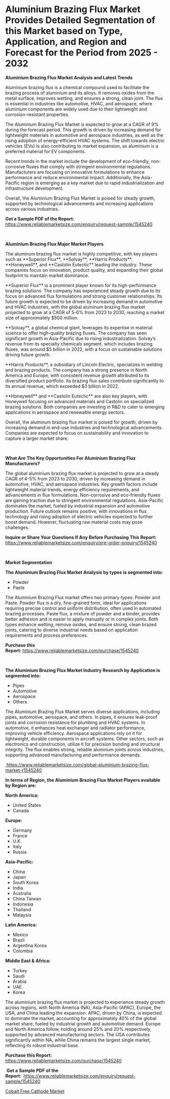 <p><h1>Aluminium Brazing Flux Market Provides Detailed Segmentation of this Market based on Type, Application, and Region and Forecast for the Period from 2025 - 2032</h1></p><p><strong>Aluminium Brazing Flux Market Analysis and Latest Trends</strong></p>
<p><p>Aluminium brazing flux is a chemical compound used to facilitate the brazing process of aluminium and its alloys. It removes oxides from the metal surface, improves wetting, and ensures a strong, clean joint. The flux is essential in industries like automotive, HVAC, and aerospace, where aluminium components are widely used due to their lightweight and corrosion-resistant properties.</p><p>The Aluminium Brazing Flux Market is expected to grow at a CAGR of 9% during the forecast period. This growth is driven by increasing demand for lightweight materials in automotive and aerospace industries, as well as the rising adoption of energy-efficient HVAC systems. The shift towards electric vehicles (EVs) is also contributing to market expansion, as aluminium is a preferred material for EV components.</p><p>Recent trends in the market include the development of eco-friendly, non-corrosive fluxes that comply with stringent environmental regulations. Manufacturers are focusing on innovative formulations to enhance performance and reduce environmental impact. Additionally, the Asia-Pacific region is emerging as a key market due to rapid industrialization and infrastructure development.</p><p>Overall, the Aluminium Brazing Flux Market is poised for steady growth, supported by technological advancements and increasing applications across various industries.</p></p>
<p><strong>Get a Sample PDF of the Report:&nbsp;</strong> <a href="https://www.reliablemarketsize.com/enquiry/request-sample/1545240?utm_campaign=2255&utm_medium=2&utm_source=Github&utm_content=ia&utm_term=26012025&utm_id=aluminium-brazing-flux">https://www.reliablemarketsize.com/enquiry/request-sample/1545240</a></p>
<p>&nbsp;</p>
<p><strong>Aluminium Brazing Flux Major Market Players</strong></p>
<p><p>The aluminum brazing flux market is highly competitive, with key players such as **Superior Flux**, **Solvay**, **Harris Products**, **Honeywell**, and **Castolin Eutectic** leading the industry. These companies focus on innovation, product quality, and expanding their global footprint to maintain market dominance.</p><p>**Superior Flux** is a prominent player known for its high-performance brazing solutions. The company has experienced steady growth due to its focus on advanced flux formulations and strong customer relationships. Its future growth is expected to be driven by increasing demand in automotive and HVAC industries, with the global aluminum brazing flux market projected to grow at a CAGR of 5-6% from 2023 to 2030, reaching a market size of approximately $500 million.</p><p>**Solvay**, a global chemical giant, leverages its expertise in material science to offer high-quality brazing fluxes. The company has seen significant growth in Asia-Pacific due to rising industrialization. Solvay’s revenue from its specialty chemicals segment, which includes brazing fluxes, was around $5 billion in 2022, with a focus on sustainable solutions driving future growth.</p><p>**Harris Products**, a subsidiary of Lincoln Electric, specializes in welding and brazing products. The company has a strong presence in North America and Europe, with consistent revenue growth attributed to its diversified product portfolio. Its brazing flux sales contribute significantly to its annual revenue, which exceeded $3 billion in 2022.</p><p>**Honeywell** and **Castolin Eutectic** are also key players, with Honeywell focusing on advanced materials and Castolin on specialized brazing solutions. Both companies are investing in R&D to cater to emerging applications in aerospace and renewable energy sectors.</p><p>Overall, the aluminum brazing flux market is poised for growth, driven by increasing demand in end-use industries and technological advancements. Companies are expected to focus on sustainability and innovation to capture a larger market share.</p></p>
<p>&nbsp;</p>
<p><strong>What Are The Key Opportunities For Aluminium Brazing Flux Manufacturers?</strong></p>
<p><p>The global aluminium brazing flux market is projected to grow at a steady CAGR of 4-5% from 2023 to 2030, driven by increasing demand in automotive, HVAC, and aerospace industries. Key growth factors include lightweight material trends, energy efficiency requirements, and advancements in flux formulations. Non-corrosive and eco-friendly fluxes are gaining traction due to stringent environmental regulations. Asia-Pacific dominates the market, fueled by industrial expansion and automotive production. Future outlook remains positive, with innovations in flux technology and rising adoption of electric vehicles expected to further boost demand. However, fluctuating raw material costs may pose challenges.</p></p>
<p><strong>Inquire or Share Your Questions If Any Before Purchasing This Report:</strong> <a href="https://www.reliablemarketsize.com/enquiry/pre-order-enquiry/1545240?utm_campaign=2255&utm_medium=2&utm_source=Github&utm_content=ia&utm_term=26012025&utm_id=aluminium-brazing-flux">https://www.reliablemarketsize.com/enquiry/pre-order-enquiry/1545240</a></p>
<p>&nbsp;</p>
<p><strong>Market Segmentation</strong></p>
<p><strong>The Aluminium Brazing Flux Market Analysis by types is segmented into:</strong></p>
<p><ul><li>Powder</li><li>Paste</li></ul></p>
<p><p>The Aluminium Brazing Flux market offers two primary types: Powder and Paste. Powder flux is a dry, fine-grained form, ideal for applications requiring precise control and uniform distribution, often used in automated brazing processes. Paste flux, a mixture of powder and a binder, provides better adhesion and is easier to apply manually or in complex joints. Both types enhance wetting, remove oxides, and ensure strong, clean brazed joints, catering to diverse industrial needs based on application requirements and process preferences.</p></p>
<p><strong>Purchase this Report:&nbsp;</strong><a href="https://www.reliablemarketsize.com/purchase/1545240?utm_campaign=2255&utm_medium=2&utm_source=Github&utm_content=ia&utm_term=26012025&utm_id=aluminium-brazing-flux">https://www.reliablemarketsize.com/purchase/1545240</a></p>
<p>&nbsp;</p>
<p><strong>The Aluminium Brazing Flux Market Industry Research by Application is segmented into:</strong></p>
<p><ul><li>Pipes</li><li>Automotive</li><li>Aerospace</li><li>Others</li></ul></p>
<p><p>The Aluminium Brazing Flux Market serves diverse applications, including pipes, automotive, aerospace, and others. In pipes, it ensures leak-proof joints and corrosion resistance for plumbing and HVAC systems. In automotive, it enhances heat exchanger and radiator performance, improving vehicle efficiency. Aerospace applications rely on it for lightweight, durable components in aircraft systems. Other sectors, such as electronics and construction, utilize it for precision bonding and structural integrity. The flux enables strong, reliable aluminum joints across industries, supporting advanced manufacturing and performance demands.</p></p>
<p><a href="https://www.reliablemarketsize.com/global-aluminium-brazing-flux-market-r1545240?utm_campaign=2255&utm_medium=2&utm_source=Github&utm_content=ia&utm_term=26012025&utm_id=aluminium-brazing-flux">&nbsp;https://www.reliablemarketsize.com/global-aluminium-brazing-flux-market-r1545240</a></p>
<p><strong>In terms of Region, the Aluminium Brazing Flux Market Players available by Region are:</strong></p>
<p>
    <p> <strong> North America: </strong>
        <ul>
            <li>United States</li>
            <li>Canada</li>
        </ul>
        </p> 
    <p> <strong> Europe: </strong>
        <ul>
            <li>Germany</li>
            <li>France</li>
            <li>U.K.</li>
            <li>Italy</li>
            <li>Russia</li>
        </ul>
        </p> 
    <p> <strong> Asia-Pacific: </strong>
        <ul>
            <li>China</li>
            <li>Japan</li>
            <li>South Korea</li>
            <li>India</li>
            <li>Australia</li>
            <li>China Taiwan</li>
            <li>Indonesia</li>
            <li>Thailand</li>
            <li>Malaysia</li>
        </ul>
        </p> 
    <p> <strong> Latin America: </strong>
        <ul>
            <li>Mexico</li>
            <li>Brazil</li>
            <li>Argentina Korea</li>
            <li>Colombia</li>
        </ul>
        </p> 
    <p> <strong> Middle East & Africa: </strong>
        <ul>
            <li>Turkey</li>
            <li>Saudi</li>
            <li>Arabia</li>
            <li>UAE</li>
            <li>Korea</li>
        </ul>
    </p>
    </p>
<p><p>The aluminium brazing flux market is projected to experience steady growth across regions, with North America (NA), Asia-Pacific (APAC), Europe, the USA, and China leading the expansion. APAC, driven by China, is expected to dominate the market, accounting for approximately 40% of the global market share, fueled by industrial growth and automotive demand. Europe and North America follow, holding around 25% and 20% respectively, supported by advanced manufacturing sectors. The USA contributes significantly within NA, while China remains the largest single market, reflecting its robust industrial base.</p></p>
<p><strong>Purchase this Report: </strong><a href="https://www.reliablemarketsize.com/purchase/1545240?utm_campaign=2255&utm_medium=2&utm_source=Github&utm_content=ia&utm_term=26012025&utm_id=aluminium-brazing-flux">https://www.reliablemarketsize.com/purchase/1545240</a></p>
<p>&nbsp;<strong>Get a Sample PDF of the Report:&nbsp;&nbsp;</strong><a href="https://www.reliablemarketsize.com/enquiry/request-sample/1545240?utm_campaign=2255&utm_medium=2&utm_source=Github&utm_content=ia&utm_term=26012025&utm_id=aluminium-brazing-flux">https://www.reliablemarketsize.com/enquiry/request-sample/1545240</a></p>
<p><strong></strong></p>
<p><p><a href="https://github.com/sca704osol/Market-Research-Report-List-1/blob/main/cobalt-free-cathode-market.md?utm_campaign=2255&utm_medium=2&utm_source=Github&utm_content=ia&utm_term=26012025&utm_id=aluminium-brazing-flux">Cobalt Free Cathode Market</a></p></p>